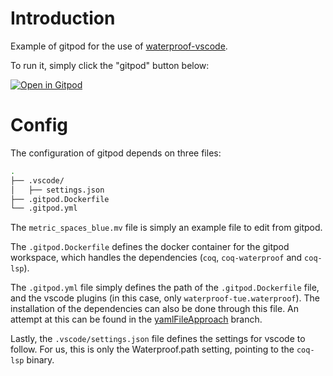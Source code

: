 # Introduction
Example of gitpod for the use of [waterproof-vscode](https://github.com/impermeable/waterproof-vscode/).

To run it, simply click the "gitpod" button below:

[![Open in Gitpod](https://gitpod.io/button/open-in-gitpod.svg)](https://gitpod.io/#https://github.com/driverag22/testGitpod)

# Config
The configuration of gitpod depends on three files:
```bash
.
├── .vscode/
│   ├── settings.json
├── .gitpod.Dockerfile
└── .gitpod.yml
```

The `metric_spaces_blue.mv` file is simply an example file to edit from gitpod.

The `.gitpod.Dockerfile` defines the docker container for the gitpod workspace, which handles the dependencies (`coq`, `coq-waterproof` and `coq-lsp`).

The `.gitpod.yml` file simply defines the path of the `.gitpod.Dockerfile` file, and the vscode plugins (in this case, only `waterproof-tue.waterproof`).
The installation of the dependencies can also be done through this file. An attempt at this can be found in the [yamlFileApproach](https://github.com/driverag22/testGitpod/blob/yamlFileApproach) branch.

Lastly, the `.vscode/settings.json` file defines the settings for vscode to follow. For us, this is only the Waterproof.path setting, pointing to the `coq-lsp` binary.
